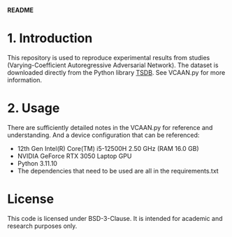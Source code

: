 **README**
# 1. Introduction
This repository is used to reproduce experimental results from studies (Varying-Coefficient Autoregressive Adversarial Network). 
The dataset is downloaded directly from the Python library [TSDB](https://github.com/WenjieDu/TSDB). See VCAAN.py for more information. 

# 2. Usage
There are sufficiently detailed notes in the VCAAN.py for reference and understanding. 
And a device configuration that can be referenced:
- 12th Gen Intel(R) Core(TM) i5-12500H 2.50 GHz (RAM 16.0 GB)
- NVIDIA GeForce RTX 3050 Laptop GPU
- Python 3.11.10
- The dependencies that need to be used are all in the requirements.txt

# License
This code is licensed under BSD-3-Clause. It is intended for academic and research purposes only. 
